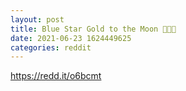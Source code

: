 ```yaml
--- 
layout: post 
title: Blue Star Gold to the Moon 🚀🚀🚀 
date: 2021-06-23 1624449625 
categories: reddit 
--- 
```

https://redd.it/o6bcmt
